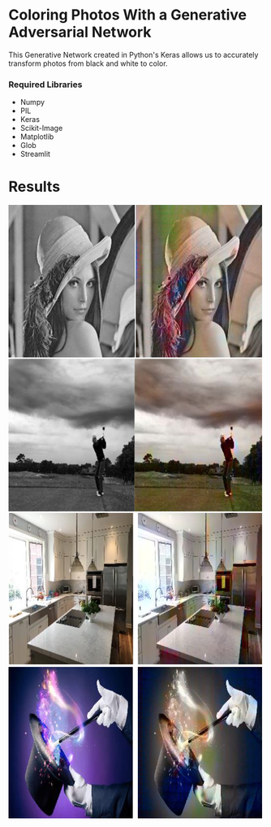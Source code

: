 # Coloring Photos With a Generative Adversarial Network

This Generative Network created in Python's Keras allows us to accurately transform photos from black and white to color.



### Required Libraries
- Numpy
- PIL
- Keras
- Scikit-Image
- Matplotlib
- Glob
- Streamlit


# Results
<img src="https://github.com/jmt0221/ColorGan/blob/master/images/woman_together.png" width="500" height="300">
<img src="https://github.com/jmt0221/ColorGan/blob/master/images/golf_together.png" width="500" height="300">
<img src="https://github.com/jmt0221/ColorGan/blob/master/images/kitchen_combined.png" width="500" height="300">
<img src="https://github.com/jmt0221/ColorGan/blob/master/images/magic_combined.png" width="500" height="300">
